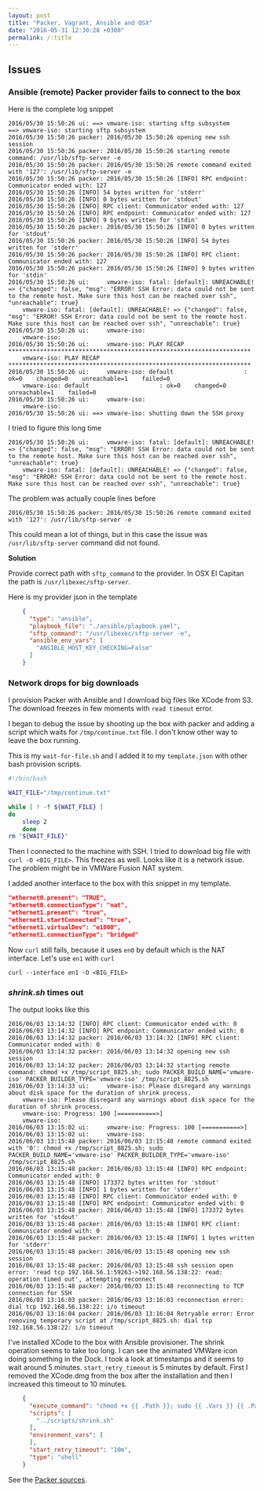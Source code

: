 ```yaml
---
layout: post
title: "Packer, Vagrant, Ansible and OSX"
date: "2016-05-31 12:30:28 +0300"
permalink: /:title
---
```


## Issues

### Ansible (remote) Packer provider fails to connect to the box

Here is the complete log snippet

```
2016/05/30 15:50:26 ui: ==> vmware-iso: starting sftp subsystem
==> vmware-iso: starting sftp subsystem
2016/05/30 15:50:26 packer: 2016/05/30 15:50:26 opening new ssh session
2016/05/30 15:50:26 packer: 2016/05/30 15:50:26 starting remote command: /usr/lib/sftp-server -e
2016/05/30 15:50:26 packer: 2016/05/30 15:50:26 remote command exited with '127': /usr/lib/sftp-server -e
2016/05/30 15:50:26 packer: 2016/05/30 15:50:26 [INFO] RPC endpoint: Communicator ended with: 127
2016/05/30 15:50:26 [INFO] 54 bytes written for 'stderr'
2016/05/30 15:50:26 [INFO] 0 bytes written for 'stdout'
2016/05/30 15:50:26 [INFO] RPC client: Communicator ended with: 127
2016/05/30 15:50:26 [INFO] RPC endpoint: Communicator ended with: 127
2016/05/30 15:50:26 [INFO] 9 bytes written for 'stdin'
2016/05/30 15:50:26 packer: 2016/05/30 15:50:26 [INFO] 0 bytes written for 'stdout'
2016/05/30 15:50:26 packer: 2016/05/30 15:50:26 [INFO] 54 bytes written for 'stderr'
2016/05/30 15:50:26 packer: 2016/05/30 15:50:26 [INFO] RPC client: Communicator ended with: 127
2016/05/30 15:50:26 packer: 2016/05/30 15:50:26 [INFO] 9 bytes written for 'stdin'
2016/05/30 15:50:26 ui:     vmware-iso: fatal: [default]: UNREACHABLE! => {"changed": false, "msg": "ERROR! SSH Error: data could not be sent to the remote host. Make sure this host can be reached over ssh", "unreachable": true}
    vmware-iso: fatal: [default]: UNREACHABLE! => {"changed": false, "msg": "ERROR! SSH Error: data could not be sent to the remote host. Make sure this host can be reached over ssh", "unreachable": true}
2016/05/30 15:50:26 ui:     vmware-iso:
    vmware-iso:
2016/05/30 15:50:26 ui:     vmware-iso: PLAY RECAP *********************************************************************
    vmware-iso: PLAY RECAP *********************************************************************
2016/05/30 15:50:26 ui:     vmware-iso: default                    : ok=0    changed=0    unreachable=1    failed=0
    vmware-iso: default                    : ok=0    changed=0    unreachable=1    failed=0
2016/05/30 15:50:26 ui:     vmware-iso:
    vmware-iso:
2016/05/30 15:50:26 ui: ==> vmware-iso: shutting down the SSH proxy
```

I tried to figure this long time

```
2016/05/30 15:50:26 ui:     vmware-iso: fatal: [default]: UNREACHABLE! => {"changed": false, "msg": "ERROR! SSH Error: data could not be sent to the remote host. Make sure this host can be reached over ssh", "unreachable": true}
    vmware-iso: fatal: [default]: UNREACHABLE! => {"changed": false, "msg": "ERROR! SSH Error: data could not be sent to the remote host. Make sure this host can be reached over ssh", "unreachable": true}
```

The problem was actually couple lines before

```
2016/05/30 15:50:26 packer: 2016/05/30 15:50:26 remote command exited with '127': /usr/lib/sftp-server -e
```

This could mean a lot of things, but in this case the issue was `/usr/lib/sftp-server` command did not found.

**Solution**

Provide correct path with `sftp_command` to the provider. In OSX El Capitan the path is `/usr/libexec/sftp-server`.

Here is my provider json in the template

```json
    {
      "type": "ansible",
      "playbook_file": "./ansible/playbook.yaml",
      "sftp_command": "/usr/libexec/sftp-server -e",
      "ansible_env_vars": [
        "ANSIBLE_HOST_KEY_CHECKING=False"
      ]
    }
```

### Network drops for big downloads

I provision Packer with Ansible and I download big files like XCode from S3.
The download freezes in few moments with `read timeout` error.

I began to debug the issue by shooting up the box with packer
and adding a script which waits for `/tmp/continue.txt` file. I don't know
other way to leave the box running.

This is my `wait-for-file.sh` and I added it to my `template.json` with
other bash provision scripts.

```bash
#!/bin/bash

WAIT_FILE="/tmp/continue.txt"

while [ ! -f ${WAIT_FILE} ]
do
    sleep 2
    done
rm "${WAIT_FILE}"
```

Then I connected to the machine with SSH. I tried to download big file
with `curl -O <BIG_FILE>`. This freezes as well. Looks like it is a network
issue. The problem might be in VMWare Fusion NAT system.

I added another interface to the box with this snippet in my template.

```json
"ethernet0.present": "TRUE",
"ethernet0.connectionType": "nat",
"ethernet1.present": "true",
"ethernet1.startConnected": "true",
"ethernet1.virtualDev": "e1000",
"ethernet1.connectionType": "bridged"
```

Now `curl` still fails, because it uses `en0` by default which is the NAT
interface. Let's use `en1` with `curl`

```
curl --interface en1 -O <BIG_FILE>
```

### *shrink.sh* times out

The output looks like this

```
2016/06/03 13:14:32 [INFO] RPC client: Communicator ended with: 0
2016/06/03 13:14:32 [INFO] RPC endpoint: Communicator ended with: 0
2016/06/03 13:14:32 packer: 2016/06/03 13:14:32 [INFO] RPC client: Communicator ended with: 0
2016/06/03 13:14:32 packer: 2016/06/03 13:14:32 opening new ssh session
2016/06/03 13:14:32 packer: 2016/06/03 13:14:32 starting remote command: chmod +x /tmp/script_8825.sh; sudo PACKER_BUILD_NAME='vmware-iso' PACKER_BUILDER_TYPE='vmware-iso' /tmp/script_8825.sh
2016/06/03 13:14:33 ui:     vmware-iso: Please disregard any warnings about disk space for the duration of shrink process.
    vmware-iso: Please disregard any warnings about disk space for the duration of shrink process.
    vmware-iso: Progress: 100 [===========>]
    vmware-iso:
2016/06/03 13:15:02 ui:     vmware-iso: Progress: 100 [===========>]
2016/06/03 13:15:02 ui:     vmware-iso:
2016/06/03 13:15:48 packer: 2016/06/03 13:15:48 remote command exited with '0': chmod +x /tmp/script_8825.sh; sudo PACKER_BUILD_NAME='vmware-iso' PACKER_BUILDER_TYPE='vmware-iso' /tmp/script_8825.sh
2016/06/03 13:15:48 packer: 2016/06/03 13:15:48 [INFO] RPC endpoint: Communicator ended with: 0
2016/06/03 13:15:48 [INFO] 173372 bytes written for 'stdout'
2016/06/03 13:15:48 [INFO] 1 bytes written for 'stderr'
2016/06/03 13:15:48 [INFO] RPC client: Communicator ended with: 0
2016/06/03 13:15:48 [INFO] RPC endpoint: Communicator ended with: 0
2016/06/03 13:15:48 packer: 2016/06/03 13:15:48 [INFO] 173372 bytes written for 'stdout'
2016/06/03 13:15:48 packer: 2016/06/03 13:15:48 [INFO] RPC client: Communicator ended with: 0
2016/06/03 13:15:48 packer: 2016/06/03 13:15:48 [INFO] 1 bytes written for 'stderr'
2016/06/03 13:15:48 packer: 2016/06/03 13:15:48 opening new ssh session
2016/06/03 13:15:48 packer: 2016/06/03 13:15:48 ssh session open error: 'read tcp 192.168.56.1:59263->192.168.56.138:22: read: operation timed out', attempting reconnect
2016/06/03 13:15:48 packer: 2016/06/03 13:15:48 reconnecting to TCP connection for SSH
2016/06/03 13:16:03 packer: 2016/06/03 13:16:03 reconnection error: dial tcp 192.168.56.138:22: i/o timeout
2016/06/03 13:16:04 packer: 2016/06/03 13:16:04 Retryable error: Error removing temporary script at /tmp/script_8825.sh: dial tcp 192.168.56.138:22: i/o timeout
```

I've installed XCode to the box with Ansible provisioner. The shrink operation
seems to take too long. I can see the animated VMWare icon doing something
in the Dock. I took a look at timestamps and it seems to wait around 5 minutes.
`start_retry_timeout` is 5 minutes by default. First I removed the XCode.dmg
from the box after the installation and then I increased this timeout to
10 minutes.

```json
    {
      "execute_command": "chmod +x {{ .Path }}; sudo {{ .Vars }} {{ .Path }}",
      "scripts": [
        "../scripts/shrink.sh"
      ],
      "environment_vars": [
      ],
      "start_retry_timeout": "10m",
      "type": "shell"
    }
```

See the [Packer sources][packer-retry].

[packer-retry]: https://github.com/mitchellh/packer/blob/master/provisioner/shell/provisioner.go#L334-356
